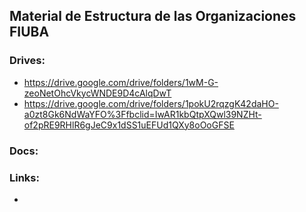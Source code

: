## Material de Estructura de las Organizaciones FIUBA

### Drives:
* https://drive.google.com/drive/folders/1wM-G-zeoNetOhcVkycWNDE9D4cAlqDwT
* https://drive.google.com/drive/folders/1pokU2rqzgK42daHO-a0zt8Gk6NdWaYFO%3Ffbclid=IwAR1kbQtpXQwl39NZHt-of2pRE9RHlR6gJeC9x1dSS1uEFUd1QXy8oOoGFSE

### Docs:

### Links:
* 
